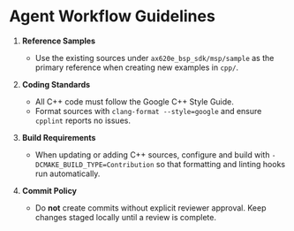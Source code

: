# Agent Workflow Guidelines

1. **Reference Samples**  
   - Use the existing sources under `ax620e_bsp_sdk/msp/sample` as the primary reference when creating new examples in `cpp/`.

2. **Coding Standards**  
   - All C++ code must follow the Google C++ Style Guide.
   - Format sources with `clang-format --style=google` and ensure `cpplint` reports no issues.

3. **Build Requirements**  
   - When updating or adding C++ sources, configure and build with `-DCMAKE_BUILD_TYPE=Contribution` so that formatting and linting hooks run automatically.

4. **Commit Policy**  
   - Do **not** create commits without explicit reviewer approval. Keep changes staged locally until a review is complete.

